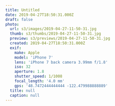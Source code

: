 ```yaml
---
title: Untitled
date: 2019-04-27T18:50:31.000Z
draft: false
photo:
  url: s3/images/2019-04-27-11-50-31.jpg
  thumb: s3/thumbs/2019-04-27-11-50-31.jpg
  preview: s3/previews/2019-04-27-11-50-31.jpg
  created: 2019-04-27T18:50:31.000Z
  exif:
    make: Apple
    model: 'iPhone 7'
    lens: 'iPhone 7 back camera 3.99mm f/1.8'
    iso: 32
    aperture: 1.8
    shutter_speed: 1/1008
    focal_length: '4.0 mm'
    gps: '48.7472444444444 -122.479988888889'
  title: null
  caption: null
---
```


